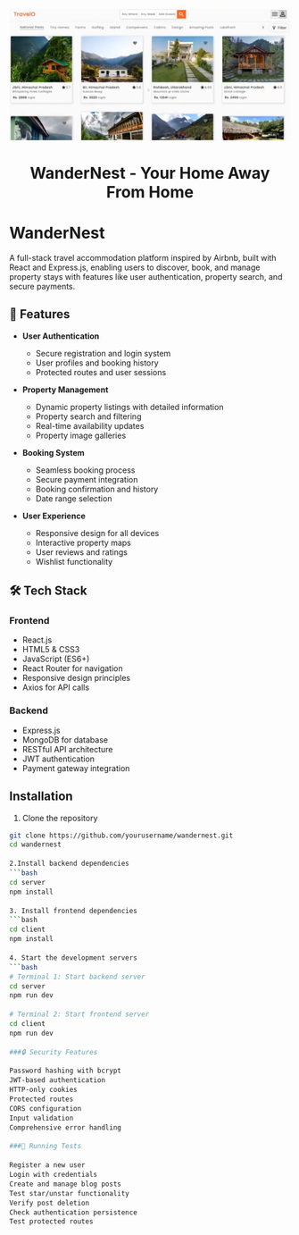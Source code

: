 <p align="center">
    <img src="travelZ.png" alt="WanderNest-homeScreen"/>
</p>
<h1 align="center">
  WanderNest - Your Home Away From Home
</h1>

# WanderNest
A full-stack travel accommodation platform inspired by Airbnb, built with React and Express.js, enabling users to discover, book, and manage property stays with features like user authentication, property search, and secure payments.

## 🚀 Features
- **User Authentication**
  - Secure registration and login system
  - User profiles and booking history
  - Protected routes and user sessions
  
- **Property Management**
  - Dynamic property listings with detailed information
  - Property search and filtering
  - Real-time availability updates
  - Property image galleries
  
- **Booking System**
  - Seamless booking process
  - Secure payment integration
  - Booking confirmation and history
  - Date range selection

- **User Experience**
  - Responsive design for all devices
  - Interactive property maps
  - User reviews and ratings
  - Wishlist functionality

## 🛠️ Tech Stack
### Frontend
- React.js
- HTML5 & CSS3
- JavaScript (ES6+)
- React Router for navigation
- Responsive design principles
- Axios for API calls

### Backend
- Express.js
- MongoDB for database
- RESTful API architecture
- JWT authentication
- Payment gateway integration

## Installation
1. Clone the repository
```bash
git clone https://github.com/yourusername/wandernest.git
cd wandernest

2.Install backend dependencies
```bash
cd server
npm install

3. Install frontend dependencies
```bash
cd client
npm install

4. Start the development servers
```bash
# Terminal 1: Start backend server
cd server
npm run dev

# Terminal 2: Start frontend server
cd client
npm run dev

###🔒 Security Features

Password hashing with bcrypt
JWT-based authentication
HTTP-only cookies
Protected routes
CORS configuration
Input validation
Comprehensive error handling

###🧪 Running Tests

Register a new user
Login with credentials
Create and manage blog posts
Test star/unstar functionality
Verify post deletion
Check authentication persistence
Test protected routes
